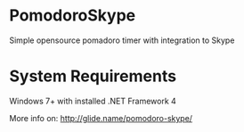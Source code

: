 PomodoroSkype
=============

Simple opensource pomadoro timer with integration to Skype

System Requirements
====================
Windows 7+ with installed .NET Framework 4


More info on: http://glide.name/pomodoro-skype/